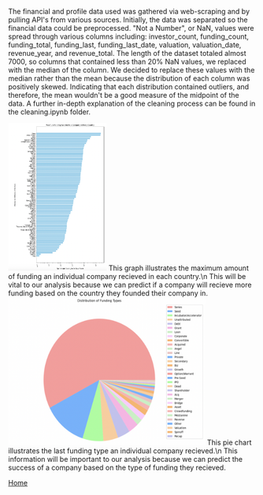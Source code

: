 The financial and profile data used was gathered via web-scraping and by pulling API's from various sources. Initially, the data was separated so the financial data could be preprocessed. "Not a Number", or NaN, values were spread through various columns including: investor_count, funding_count, funding_total, funding_last, funding_last_date, valuation, valuation_date, revenue_year, and revenue_total. The length of the dataset totaled almost 7000, so columns that contained less than 20% NaN values, we replaced with the median of the column. We decided to replace these values with the median rather than the mean because the distribution of each column was positively skewed. Indicating that each distribution contained outliers, and therefore, the mean wouldn't be a good measure of the midpoint of the data. A further in-depth explanation of the cleaning process can be found in the cleaning.ipynb folder. 


<img src = "visualizations/melbarh.png" style="width:200px;height:300px;">
This graph illustrates the maximum amount of funding an individual company recieved in each country.\n This will be vital to our analysis because we can predict if a company will recieve more funding based on the country they founded their company in.

<img src = "visualizations/melpiechart.png" style="width:400px;height:300px;">
This pie chart illustrates the last funding type an individual company recieved.\n This information will be important to our analysis because we can predict the success of a company based on the type of funding they recieved.

<a href="https://wihi1131.github.io/Data-Mining-Project/">Home</a>
